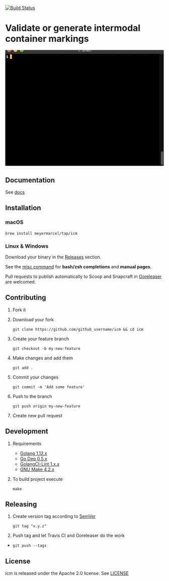 [![Build Status](https://travis-ci.org/meyermarcel/icm.svg "Build Status")](https://travis-ci.org/meyermarcel/icm)

# Validate or generate intermodal container markings

![Demo](docs/gif/demo.gif)

## Documentation

See [docs](docs/icm.md)

## Installation

### macOS

```
brew install meyermarcel/tap/icm
```

### Linux & Windows

Download your binary in the [Releases](https://github.com/meyermarcel/icm/releases) section.

See the [misc command](docs/icm_misc.md) for **bash/zsh completions** and **manual pages**.

Pull requests to publish automatically to Scoop and Snapcraft in [Goreleaser](https://goreleaser.com/customization) are welcomed.

## Contributing

1. Fork it

1. Download your fork
    ```
    git clone https://github.com/github_username/icm && cd icm
    ```

1. Create your feature branch
    ```
    git checkout -b my-new-feature
    ```

1. Make changes and add them
    ```
    git add .
    ```

1. Commit your changes
    ```
    git commit -m 'Add some feature'
    ```

1. Push to the branch
    ```
    git push origin my-new-feature
    ```

1. Create new pull request

## Development

1. Requirements
    * [Golang 1.12.x](https://golang.org/doc/install)
    * [Go Dep 0.5.x](https://golang.github.io/dep/docs/installation.html)
    * [GolangCI-Lint 1.x.x](https://github.com/golangci/golangci-lint#install)
    * [GNU Make 4.2.x](https://www.gnu.org/software/make/)

1. To build project execute
    ```
    make
    ```

## Releasing

1. Create version tag according to [SemVer](https://semver.org)
    ```
    git tag "x.y.z"
    ```

1. Push tag and let Travis CI and Goreleaser do the work
+
    ```
    git push --tags
    ```

## License

icm is released under the Apache 2.0 license. See [LICENSE](https://github.com/meyermarcel/icm/blob/master/LICENSE)
